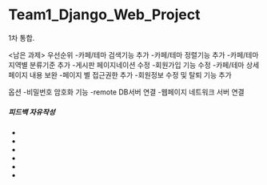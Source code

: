 # Team1_Django_Web_Project
1차 통합.

<남은 과제>
우선순위
  -카페/테마 검색기능 추가
  -카페/테마 정렬기능 추가
  -카페/테마 지역별 분류기준 추가
  -게시판 페이지네이션 수정
  -회원가입 기능 수정
  -카페/테마 상세페이지 내용 보완
  -페이지 별 접근권한 추가
  -회원정보 수정 및 탈퇴 기능 추가

옵션
  -비밀번호 암호화 기능
  -remote DB서버 연결
  -웹페이지 네트워크 서버 연결
  
  
##### 피드백 자유작성 #####
-
-
-
-
-
-
  

